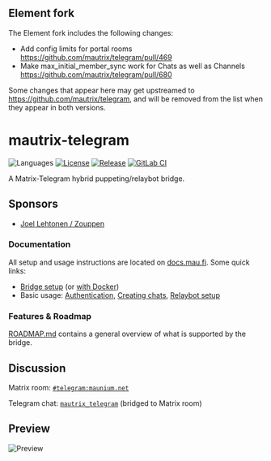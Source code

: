 ## Element fork

The Element fork includes the following changes:
 - Add config limits for portal rooms https://github.com/mautrix/telegram/pull/469
 - Make max_initial_member_sync work for Chats as well as Channels https://github.com/mautrix/telegram/pull/680

Some changes that appear here may get upstreamed to https://github.com/mautrix/telegram, and will be removed from
the list when they appear in both versions.

# mautrix-telegram
![Languages](https://img.shields.io/github/languages/top/mautrix/telegram.svg)
[![License](https://img.shields.io/github/license/mautrix/telegram.svg)](LICENSE)
[![Release](https://img.shields.io/github/release/mautrix/telegram/all.svg)](https://github.com/mautrix/telegram/releases)
[![GitLab CI](https://mau.dev/mautrix/telegram/badges/master/pipeline.svg)](https://mau.dev/mautrix/telegram/container_registry)

A Matrix-Telegram hybrid puppeting/relaybot bridge.
## Sponsors
* [Joel Lehtonen / Zouppen](https://github.com/zouppen)

### Documentation
All setup and usage instructions are located on
[docs.mau.fi](https://docs.mau.fi/bridges/python/telegram/index.html).
Some quick links:

* [Bridge setup](https://docs.mau.fi/bridges/python/setup/index.html?bridge=telegram)
  (or [with Docker](https://docs.mau.fi/bridges/python/setup/docker.html?bridge=telegram))
* Basic usage: [Authentication](https://docs.mau.fi/bridges/python/telegram/authentication.html),
  [Creating chats](https://docs.mau.fi/bridges/python/telegram/creating-and-managing-chats.html),
  [Relaybot setup](https://docs.mau.fi/bridges/python/telegram/relay-bot.html)

### Features & Roadmap
[ROADMAP.md](https://github.com/mautrix/telegram/blob/master/ROADMAP.md)
contains a general overview of what is supported by the bridge.

## Discussion
Matrix room: [`#telegram:maunium.net`](https://matrix.to/#/#telegram:maunium.net)

Telegram chat: [`mautrix_telegram`](https://t.me/mautrix_telegram) (bridged to Matrix room)

## Preview
![Preview](preview.png)
